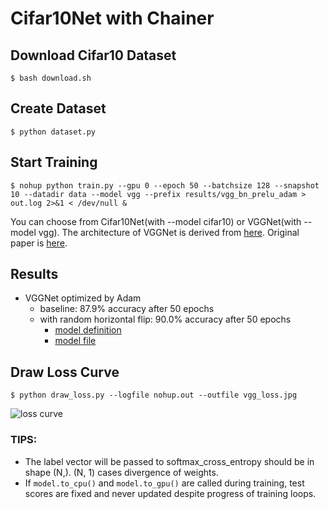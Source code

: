 # Cifar10Net with Chainer

## Download Cifar10 Dataset

```
$ bash download.sh
```

## Create Dataset

```
$ python dataset.py
```

## Start Training

```
$ nohup python train.py --gpu 0 --epoch 50 --batchsize 128 --snapshot 10 --datadir data --model vgg --prefix results/vgg_bn_prelu_adam > out.log 2>&1 < /dev/null &
```

You can choose from Cifar10Net(with --model cifar10) or VGGNet(with --model vgg). The architecture of VGGNet is derived from [here](https://github.com/nagadomi/kaggle-cifar10-torch7). Original paper is [here](http://arxiv.org/pdf/1409.1556.pdf).

## Results

- VGGNet optimized by Adam
    - baseline: 87.9% accuracy after 50 epochs
    - with random horizontal flip: 90.0% accuracy after 50 epochs
        - [model definition](https://gist.githubusercontent.com/mitmul/87fcc1601d59f6fa928f/raw/1a293f6c5a846a6165f38b5c1ddc49b9ec47595a/vgg_mode.py)
        - [model file](https://gist.github.com/mitmul/87fcc1601d59f6fa928f/raw/093a0daff924740a28f71b4c1c580d34b1de1bf6/vgg_epoch_50.chainermodel)

## Draw Loss Curve

```
$ python draw_loss.py --logfile nohup.out --outfile vgg_loss.jpg
```

![loss curve](https://raw.github.com/wiki/mitmul/chainer-cifar10/loss.png)

### TIPS:

- The label vector will be passed to softmax_cross_entropy should be in shape (N,). (N, 1) cases divergence of weights.
- If `model.to_cpu()` and `model.to_gpu()` are called during training, test scores are fixed and never updated despite progress of training loops.
